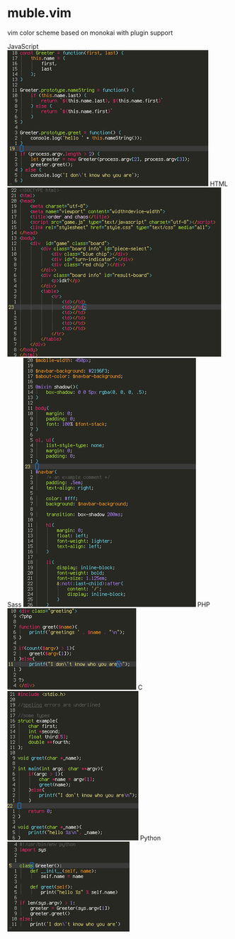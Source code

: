 # muble.vim
vim color scheme based on monokai with plugin support  

JavaScript
![Read more words!](readme_files/example.js.png)
HTML
![Read more words!](readme_files/example.html.png)
Sass
![Read more words!](readme_files/example.scss.png)
PHP
![Read more words!](readme_files/example.php.png)
C
![Read more words!](readme_files/example.c.png)
Python
![Read more words!](readme_files/example.py.png)
